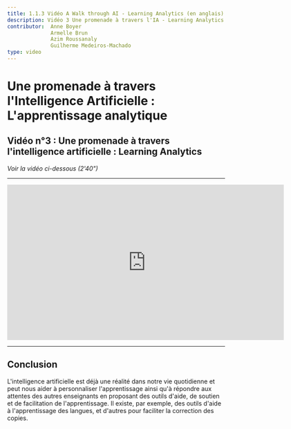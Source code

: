 ```yaml
---
title: 1.1.3 Vidéo A Walk through AI - Learning Analytics (en anglais)
description: Vidéo 3 Une promenade à travers l'IA - Learning Analytics
contributor:  Anne Boyer
              Armelle Brun
              Azim Roussanaly
              Guilherme Medeiros-Machado
type: video
---
```


# Une promenade à travers l'Intelligence Artificielle : L'apprentissage analytique
## Vidéo n°3 : Une promenade à travers l'intelligence artificielle : Learning Analytics
*Voir la vidéo ci-dessous (2'40")*


----------
<center><iframe width="640" height="360" src="https://www.youtube.com/embed/Mg8lwfRMEbI?rel=0&showinfo=0&cc_load_policy=1&hl=fr&modestbranding=1" frameborder="0" allowfullscreen></iframe></center>

-----------

## Conclusion
L'intelligence artificielle est déjà une réalité dans notre vie quotidienne et peut nous aider à personnaliser l'apprentissage ainsi qu'à répondre aux attentes des autres enseignants en proposant des outils d'aide, de soutien et de facilitation de l'apprentissage. Il existe, par exemple, des outils d'aide à l'apprentissage des langues, et d'autres pour faciliter la correction des copies.
